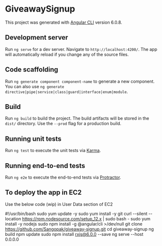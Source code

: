 # GiveawaySignup

This project was generated with [Angular CLI](https://github.com/angular/angular-cli) version 6.0.8.

## Development server

Run `ng serve` for a dev server. Navigate to `http://localhost:4200/`. The app will automatically reload if you change any of the source files.

## Code scaffolding

Run `ng generate component component-name` to generate a new component. You can also use `ng generate directive|pipe|service|class|guard|interface|enum|module`.

## Build

Run `ng build` to build the project. The build artifacts will be stored in the `dist/` directory. Use the `--prod` flag for a production build.

## Running unit tests

Run `ng test` to execute the unit tests via [Karma](https://karma-runner.github.io).

## Running end-to-end tests

Run `ng e2e` to execute the end-to-end tests via [Protractor](http://www.protractortest.org/).

## To deploy the app in EC2

Use the below code (wip) in User Data section of EC2

#!/usr/bin/bash
sudo yum update -y
sudo yum install -y git
curl --silent --location https://rpm.nodesource.com/setup_12.x | sudo bash -
sudo yum install -y nodejs
sudo npm install -g @angular/cli >/dev/null
git clone https://github.com/Sangopak/giveaway-signup.git
cd giveaway-signup
ng build
npm update
sudo npm install rxjs@6.0.0 --save
ng serve --host 0.0.0.0
